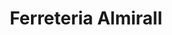 ---
title: "Ferreteria Almirall"
url: /vilanova-i-la-geltru/ferreteria-almirall/
shop: Eisenwaren
---